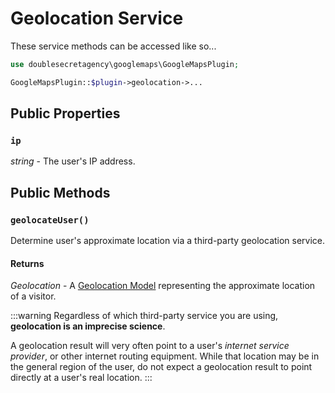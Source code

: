 # Geolocation Service

These service methods can be accessed like so...

```php
use doublesecretagency\googlemaps\GoogleMapsPlugin;

GoogleMapsPlugin::$plugin->geolocation->...
```

## Public Properties

### `ip`

_string_ - The user's IP address.

## Public Methods

### `geolocateUser()`

Determine user's approximate location via a third-party geolocation service.

#### Returns

_Geolocation_ - A [Geolocation Model](/models/geolocation-model/) representing the approximate location of a visitor.

:::warning
Regardless of which third-party service you are using, **geolocation is an imprecise science**.

A geolocation result will very often point to a user's _internet service provider_, or other internet routing equipment. While that location may be in the general region of the user, do not expect a geolocation result to point directly at a user's real location. 
:::
